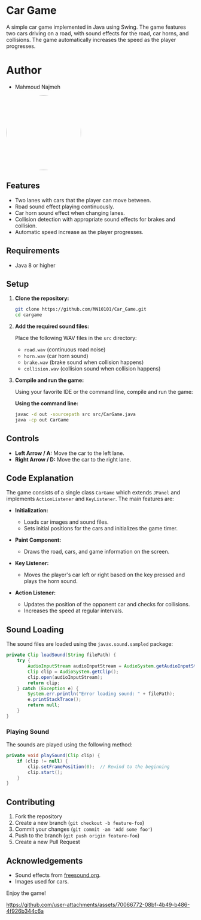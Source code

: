 
# Car Game

A simple car game implemented in Java using Swing. The game features two cars driving on a road, with sound effects for the road, car horns, and collisions. The game automatically increases the speed as the player progresses.


# Author
-  Mahmoud Najmeh
<img src="https://avatars.githubusercontent.com/u/78208459?u=c3f9c7d6b49fc9726c5ea8bce260656bcb9654b3&v=4" width="200px" style="border-radius: 50%;"> 

## Features

- Two lanes with cars that the player can move between.
- Road sound effect playing continuously.
- Car horn sound effect when changing lanes.
- Collision detection with appropriate sound effects for brakes and collision.
- Automatic speed increase as the player progresses.

## Requirements

- Java 8 or higher

## Setup

1. **Clone the repository:**
   ```bash
   git clone https://github.com/MN10101/Car_Game.git
   cd cargame
   ```

2. **Add the required sound files:**

   Place the following WAV files in the `src` directory:
   - `road.wav` (continuous road noise)
   - `horn.wav` (car horn sound)
   - `brake.wav` (brake sound when collision happens)
   - `collision.wav` (collision sound when collision happens)

3. **Compile and run the game:**

   Using your favorite IDE or the command line, compile and run the game:

   **Using the command line:**
   ```bash
   javac -d out -sourcepath src src/CarGame.java
   java -cp out CarGame
   ```

## Controls

- **Left Arrow / A:** Move the car to the left lane.
- **Right Arrow / D:** Move the car to the right lane.

## Code Explanation

The game consists of a single class `CarGame` which extends `JPanel` and implements `ActionListener` and `KeyListener`. The main features are:

- **Initialization:**
  - Loads car images and sound files.
  - Sets initial positions for the cars and initializes the game timer.

- **Paint Component:**
  - Draws the road, cars, and game information on the screen.

- **Key Listener:**
  - Moves the player's car left or right based on the key pressed and plays the horn sound.

- **Action Listener:**
  - Updates the position of the opponent car and checks for collisions.
  - Increases the speed at regular intervals.

## Sound Loading

The sound files are loaded using the `javax.sound.sampled` package:

```java
private Clip loadSound(String filePath) {
    try {
        AudioInputStream audioInputStream = AudioSystem.getAudioInputStream(getClass().getResource(filePath));
        Clip clip = AudioSystem.getClip();
        clip.open(audioInputStream);
        return clip;
    } catch (Exception e) {
        System.err.println("Error loading sound: " + filePath);
        e.printStackTrace();
        return null;
    }
}
```

### Playing Sound

The sounds are played using the following method:

```java
private void playSound(Clip clip) {
    if (clip != null) {
        clip.setFramePosition(0);  // Rewind to the beginning
        clip.start();
    }
}
```

## Contributing

1. Fork the repository
2. Create a new branch (`git checkout -b feature-foo`)
3. Commit your changes (`git commit -am 'Add some foo'`)
4. Push to the branch (`git push origin feature-foo`)
5. Create a new Pull Request

## Acknowledgements

- Sound effects from [freesound.org](https://pixabay.com/).
- Images used for cars.

Enjoy the game!


https://github.com/user-attachments/assets/70066772-08bf-4b49-b486-4f926b344c6a
